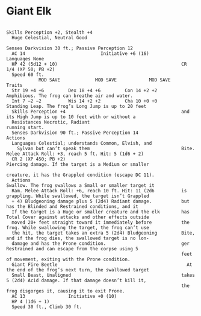 # Giant Elk

                                                                     Skills Perception +2, Stealth +4
      Huge Celestial, Neutral Good
                                                                     Senses Darkvision 30 ft.; Passive Perception 12
      AC 14                            Initiative +6 (16)                  Languages None
      HP 42 (5d12 + 10)                                              CR 1/4 (XP 50; PB +2)
      Speed 60 ft.
                MOD SAVE             MOD SAVE            MOD SAVE    Traits
      Str 19 +4 +6         Dex 18 +4 +6         Con 14 +2 +2         Amphibious. The frog can breathe air and water.
      Int 7 −2 −2          Wis 14 +2 +2         Cha 10 +0 +0         Standing Leap. The frog’s Long Jump is up to 20 feet
      Skills Perception +4                                           and its High Jump is up to 10 feet with or without a
      Resistances Necrotic, Radiant                                  running start.
      Senses Darkvision 90 ft.; Passive Perception 14                Actions
      Languages Celestial; understands Common, Elvish, and
        Sylvan but can’t speak them                                  Bite. Melee Attack Roll: +3, reach 5 ft. Hit: 5 (1d6 + 2)
      CR 2 (XP 450; PB +2)                                           Piercing damage. If the target is a Medium or smaller
                                                                     creature, it has the Grappled condition (escape DC 11).
      Actions                                                        Swallow. The frog swallows a Small or smaller target it
      Ram. Melee Attack Roll: +6, reach 10 ft. Hit: 11 (2d6          is grappling. While swallowed, the target isn’t Grappled
      + 4) Bludgeoning damage plus 5 (2d4) Radiant damage.           but has the Blinded and Restrained conditions, and it
      If the target is a Huge or smaller creature and the elk        has Total Cover against attacks and other effects outside
      moved 20+ feet straight toward it immediately before           the frog. While swallowing the target, the frog can’t use
      the hit, the target takes an extra 5 (2d4) Bludgeoning         Bite, and if the frog dies, the swallowed target is no lon-
      damage and has the Prone condition.                            ger Restrained and can escape from the corpse using 5
                                                                     feet of movement, exiting with the Prone condition.
      Giant Fire Beetle                                                At the end of the frog’s next turn, the swallowed target
      Small Beast, Unaligned                                         takes 5 (2d4) Acid damage. If that damage doesn’t kill it,
                                                                     the frog disgorges it, causing it to exit Prone.
      AC 13                Initiative +0 (10)
      HP 4 (1d6 + 1)
      Speed 30 ft., Climb 30 ft.
